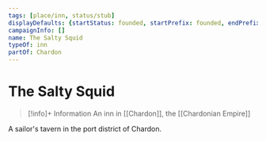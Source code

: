 ```yaml
---
tags: [place/inn, status/stub]
displayDefaults: {startStatus: founded, startPrefix: founded, endPrefix: destroyed, endStatus: destroyed, definitiveArticle: ""}
campaignInfo: []
name: The Salty Squid
typeOf: inn
partOf: Chardon
---
```

# The Salty Squid
>[!info]+ Information
> An  inn in [[Chardon]], the [[Chardonian Empire]]

A sailor's tavern in the port district of Chardon.

